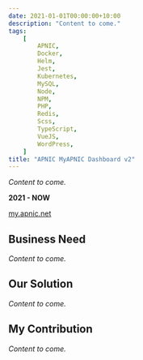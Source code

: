 ```yaml
---
date: 2021-01-01T00:00:00+10:00
description: "Content to come."
tags:
    [
        APNIC,
        Docker,
        Helm,
        Jest,
        Kubernetes,
        MySQL,
        Node,
        NPM,
        PHP,
        Redis,
        Scss,
        TypeScript,
        VueJS,
        WordPress,
    ]
title: "APNIC MyAPNIC Dashboard v2"
---
```


_Content to come._

**2021 - NOW**

[my.apnic.net](https://my.apnic.net)

## Business Need

_Content to come._

## Our Solution

_Content to come._

## My Contribution

_Content to come._
